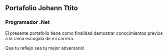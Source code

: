 ## Portafolio Johann Ttito
### Programador .Net

El presente portafolio tiene como finalidad demostrar conocimientos previos a la rama escogida de mi carrera.
  
  Que tu reflejo sea tu mejor adversario!